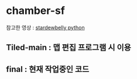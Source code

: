 chamber-sf
============
참고한 영상 : [stardewbelly python](https://www.youtube.com/watch?v=T4IX36sP_0c&t=8725s)

## Tiled-main : 맵 편집 프로그램 시 이용
## final : 현재 작업중인 코드

